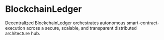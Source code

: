 # BlockchainLedger
Decentralized BlockchainLedger orchestrates autonomous smart-contract-execution across a secure, scalable, and transparent distributed architecture hub.
